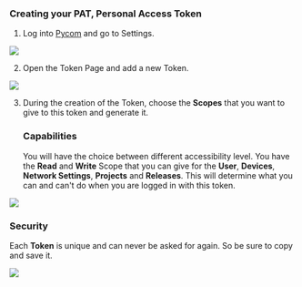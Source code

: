 ### Creating your PAT, Personal Access Token

1. Log into [Pycom](https://sso.pycom.io/) and go to Settings.

![](/gitbook/assets/open-api/token/login-settings.png)



2. Open the Token Page and add a new Token.

![](/gitbook/assets/open-api/token/token-page.png)



3. During the creation of the Token, choose the **Scopes** that you want to give to this token and generate it.

    ### Capabilities
    You will have the choice between different accessibility level.
    You have the **Read** and **Write** Scope that you can give for the **User**, **Devices**, **Network Settings**, **Projects** and 
    **Releases**.
    This will determine what you can and can't do when you are logged in with this token.

![](/gitbook/assets/open-api/token/token-settings.png)



### Security
Each **Token** is unique and can never be asked for again. So be sure to copy and save it.

![](/gitbook/assets/open-api/token/token-security.png)


